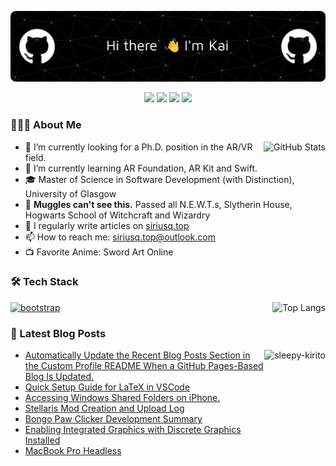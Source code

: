 ![Header](./github-header-image.png)

<p align="center">
  <a href="./CNREADME.md"><img src="https://img.shields.io/badge/%E7%AE%80%E4%BD%93%E4%B8%AD%E6%96%87_CN_README-4285F4?style=for-the-badge&logo=googletranslate&logoColor=ffffff"/></a>
  <a href="https://siriusq.top/en/"><img src="https://img.shields.io/badge/Blog%3A_siriusq.top/en/-333333?style=for-the-badge&logo=hexo"/></a>
  <a href="https://leetcode.com/Siriusq/"><img src="https://img.shields.io/badge/LeetCode-FFA116?style=for-the-badge&logo=leetcode&logoColor=ffffff"/></a>
  <a href="mailto:siriusq.top@outlook.com"><img src="https://img.shields.io/badge/EMail_siriusq.top%40outlook.com-0078D4?style=for-the-badge&logo=microsoftoutlook"/></a>
</p>

### 👨🏻‍💻 About Me
<img 
  src="https://github-readme-stats.vercel.app/api?username=Siriusq&show_icons=true&count_private=true&theme=transparent" 
  alt="GitHub Stats" align="right" />

- 🔭 I’m currently looking for a Ph.D. position in the AR/VR field.
- 🌱 I’m currently learning AR Foundation, AR Kit and Swift.
- 🎓 Master of Science in Software Development (with Distinction), University of Glasgow
- 🔮 **Muggles can't see this.** Passed all N.E.W.T.s, Slytherin House, Hogwarts School of Witchcraft and Wizardry
- 📝 I regularly write articles on [siriusq.top](https://siriusq.top/en/)
- 📫 How to reach me: siriusq.top@outlook.com
- 📺 Favorite Anime: Sword Art Online



### 🛠 Tech Stack
<img 
  src="https://github-readme-stats.vercel.app/api/top-langs/?username=Siriusq&layout=compact&theme=transparent" 
  alt="Top Langs" align="right" />

<p align="left"> 
  <a href="https://github.com/tandpfun/skill-icons" target="_blank" rel="noreferrer"> 
    <img src="https://skillicons.dev/icons?i=c,cs,css,html,java,js,latex,md,py,bootstrap,django,dotnet,eclipse,git,idea,nginx,postgres,powershell,sqlite,unity,visualstudio,vscode,autocad,ai,ps,pr,sketchup&theme=dark&perline=9" alt="bootstrap"/> 
  </a>
</p>



### 📝 Latest Blog Posts
<img 
  src="./sleepy-kirito.gif" 
  alt="sleepy-kirito" align="right" height="160px" />

<!-- Start_Position -->
- [Automatically Update the Recent Blog Posts Section in the Custom Profile README When a GitHub Pages-Based Blog Is Updated.](https://siriusq.top/en/auto-update-profile-latest-blog-posts.html)
- [Quick Setup Guide for LaTeX in VSCode](https://siriusq.top/en/latex-vscode-quick-config.html)
- [Accessing Windows Shared Folders on iPhone.](https://siriusq.top/en/ios-windows-file-share.html)
- [Stellaris Mod Creation and Upload Log](https://siriusq.top/en/stellaris-mod.html)
- [Bongo Paw Clicker Development Summary](https://siriusq.top/en/bongo-paw-blicker.html)
- [Enabling Integrated Graphics with Discrete Graphics Installed](https://siriusq.top/en/turn-on-igpu.html)
- [MacBook Pro Headless](https://siriusq.top/en/macbook-pro-headless.html)
<!-- End_Position -->
